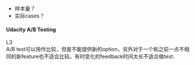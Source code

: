 * 样本量？
* 实际cases？

#### Udacity A/B Testing
L3  
A/B test可以用作比较，但是不能提供新的option，另外对于一个和之前一点不相同的新feature也不适合比较。有时变化的feedback时间太长不适合做test.
